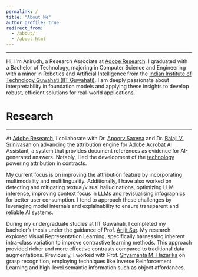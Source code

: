```yaml
---
permalink: /
title: "About Me"
author_profile: true
redirect_from: 
  - /about/
  - /about.html
---
```


---

Hi, I'm Anirudh, a Research Associate at [Adobe Research](https://research.adobe.com/). I graduated with a Bachelor of Technology, majoring in Computer Science and Engineering with a minor in Robotics and Artificial Intelligence from the [Indian Institute of Technology Guwahati (IIT Guwahati)](https://www.iitg.ac.in/). I am deeply passionate about interpretability in foundation models and applying these insights to develop robust, efficient solutions for real-world applications. 

# Research 
---

At [Adobe Research](https://research.adobe.com/), I collaborate with Dr. [Apoorv Saxena](https://research.adobe.com/person/apoorv-saxena/) and Dr. [Balaji V. Srinivasan](https://research.adobe.com/person/balaji-vasan-srinivasan/) on advancing the attribution engine for Adobe Acrobat AI Assistant, a system that provides document references as evidence for AI-generated answers. Notably, I led the development of the [technology](https://arxiv.org/abs/2411.19187) powering attribution in contracts.

My current focus is on improving the attribution feature by incorporating multimodality and multilinguality. Additionally, I have also worked on detecting and mitigating textual/visual hallucinations, optimizing LLM inference, improving context focus in LLMs and revisualising infographics for better user consumption. I tend to approach these challenges by leveraging model internals and explainability to ensure transparent and reliable AI systems.

During my undergraduate studies at IIT Guwahati, I completed my bachelor’s thesis under the guidance of Prof. [Arijit Sur](https://www.iitg.ac.in/arijit/). My research explored Visual Representation Learning, specifically harnessing inherent intra-class variation to improve contrastive learning methods. This approach provided richer and more effective contrasts compared to traditional data augmentations. Previously, I worked with Prof. [Shyamanta M. Hazarika](https://www.iitg.ac.in/s.m.hazarika/) on grasp recognition, employing techniques like Inverse Reinforcement Learning and high-level semantic information such as object affordances. 
